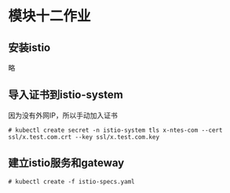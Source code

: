# 模块十二作业

## 安装istio

略

## 导入证书到istio-system

因为没有外网IP，所以手动加入证书
```
# kubectl create secret -n istio-system tls x-ntes-com --cert ssl/x.test.com.crt --key ssl/x.test.com.key
```

## 建立istio服务和gateway

```
# kubectl create -f istio-specs.yaml
```

